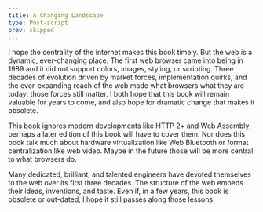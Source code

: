 ```yaml
---
title: A Changing Landscape
type: Post-script
prev: skipped
...
```


I hope the centrality of the internet makes this book timely. But the
web is a dynamic, ever-changing place. The first web browser came into
being in 1989 and it did not support colors, images, styling, or
scripting. Three decades of evolution driven by market forces,
implementation quirks, and the ever-expanding reach of the web made
what browsers what they are today; those forces still matter. I both
hope that this book will remain valuable for years to come, and also
hope for dramatic change that makes it obsolete.

This book ignores modern developments like HTTP 2+ and Web Assembly;
perhaps a later edition of this book will have to cover them. Nor does
this book talk much about hardware virtualization like Web Bluetooth
or format centralization like web video. Maybe in the future those
will be more central to what browsers do.

Many dedicated, brilliant, and talented engineers have devoted
themselves to the web over its first three decades. The structure of
the web embeds their ideas, inventions, and taste. Even if, in a few
years, this book is obsolete or out-dated, I hope it still passes
along those lessons.
